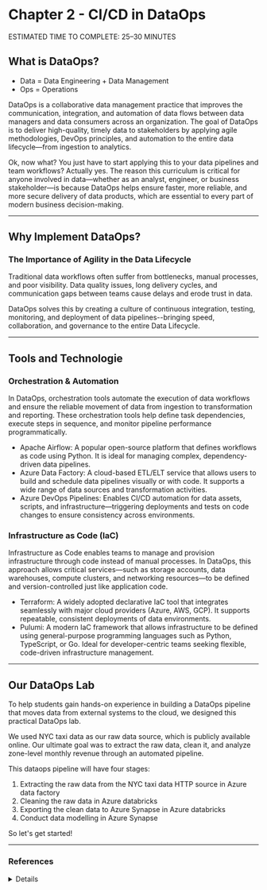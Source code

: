 # Chapter 2 - CI/CD in DataOps

<div class="time-pill">ESTIMATED TIME TO COMPLETE: 25–30 MINUTES</div>

## What is DataOps?
- Data = Data Engineering + Data Management
- Ops = Operations

DataOps is a collaborative data management practice that improves the communication, integration, and automation of data flows between data managers and data consumers across an organization. The goal of DataOps is to deliver high-quality, timely data to stakeholders by applying agile methodologies, DevOps principles, and automation to the entire data lifecycle—from ingestion to analytics.

Ok, now what? You just have to start applying this to your data pipelines and team workflows?
Actually yes. The reason this curriculum is critical for anyone involved in data—whether as an analyst, engineer, or business stakeholder—is because DataOps helps ensure faster, more reliable, and more secure delivery of data products, which are essential to every part of modern business decision-making.

<hr>

## Why Implement DataOps?
### The Importance of Agility in the Data Lifecycle

Traditional data workflows often suffer from bottlenecks, manual processes, and poor visibility. Data quality issues, long delivery cycles, and communication gaps between teams cause delays and erode trust in data.

DataOps solves this by creating a culture of continuous integration, testing, monitoring, and deployment of data pipelines--bringing speed, collaboration, and governance to the entire Data Lifecycle.


<hr>

## Tools and Technologie
### Orchestration & Automation
In DataOps, orchestration tools automate the execution of data workflows and ensure the reliable movement of data from ingestion to transformation and reporting. These orchestration tools help define task dependencies, execute steps in sequence, and monitor pipeline performance programmatically.
- Apache Airflow: A popular open-source platform that defines workflows as code using Python. It is ideal for managing complex, dependency-driven data pipelines.
- Azure Data Factory: A cloud-based ETL/ELT service that allows users to build and schedule data pipelines visually or with code. It supports a wide range of data sources and transformation activities.
- Azure DevOps Pipelines: Enables CI/CD automation for data assets, scripts, and infrastructure—triggering deployments and tests on code changes to ensure consistency across environments.

### Infrastructure as Code (IaC)
Infrastructure as Code enables teams to manage and provision infrastructure through code instead of manual processes. In DataOps, this approach allows critical services—such as storage accounts, data warehouses, compute clusters, and networking resources—to be defined and version-controlled just like application code.
- Terraform: A widely adopted declarative IaC tool that integrates seamlessly with major cloud providers (Azure, AWS, GCP). It supports repeatable, consistent deployments of data environments.
- Pulumi: A modern IaC framework that allows infrastructure to be defined using general-purpose programming languages such as Python, TypeScript, or Go. Ideal for developer-centric teams seeking flexible, code-driven infrastructure management.


<hr>

## Our DataOps Lab
To help students gain hands-on experience in building a DataOps pipeline that moves data from external systems to the cloud, we designed this practical DataOps lab.

We used NYC taxi data as our raw data source, which is publicly available online. Our ultimate goal was to extract the raw data, clean it, and analyze zone-level monthly revenue through an automated pipeline.

This dataops pipeline will have four stages:
1. Extracting the raw data from the NYC taxi data HTTP source in Azure data factory
2. Cleaning the raw data in Azure databricks
3. Exporting the clean data to Azure Synapse in Azure databricks
4. Conduct data modelling in Azure Synapse

So let's get started!

<hr>

### References
<details>
    <b>1.</b> IBM. "What is Dataops?" <i>IBM</i>, <a href="https://www.ibm.com/think/topics/dataops" target="_blank">ibm.com/think/topics/dataops</a>. Accessed 25 Apr. 2025.<br>
    <b>2.</b> Microsoft. "Azure DevOps Pipelines Documentation" <i>Microsoft</i>, <a href="https://learn.microsoft.com/en-us/azure/devops/pipelines/?view=azure-devops" target="_blank">learn.microsoft.com/en-us/azure/devops/pipelines/?view=azure-devops</a>. Accessed 25 Apr. 2025.<br>
    <b>3.</b> HashiCorp. "Terraform by HashiCorp – Official Docs" <i>HashiCorp</i>, <a href="https://developer.hashicorp.com/terraform/docs" target="_blank">developer.hashicorp.com/terraform/docs</a>. Accessed 25 Apr. 2025.<br>
    <b>4.</b> NYC Taxi & Limousine Commission. "NYC Taxi & Limousine Commission – Open Data" <i>NYC</i>, <a href="https://www.nyc.gov/site/tlc/about/tlc-trip-record-data.page" target="_blank">nyc.gov/site/tlc/about/tlc-trip-record-data.page</a>. Accessed 25 Apr. 2025.<br>
</details>